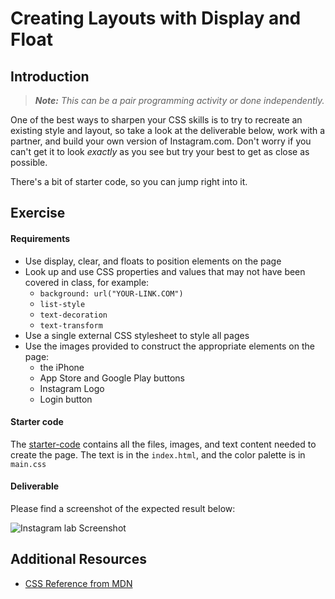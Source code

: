 # Creating Layouts with Display and Float

## Introduction

> ***Note:*** _This can be a pair programming activity or done independently._

One of the best ways to sharpen your CSS skills is to try to recreate an existing style and layout, so take a look at the deliverable below, work with a partner, and build your own version of Instagram.com.  Don't worry if you can't get it to look _exactly_ as you see but try your best to get as close as possible.

There's a bit of starter code, so you can jump right into it.

## Exercise

#### Requirements

- Use display, clear, and floats to position elements on the page
- Look up and use CSS properties and values that may not have been covered in class, for example:
  - `background: url("YOUR-LINK.COM")`
  - `list-style`
  - `text-decoration`
  - `text-transform`
- Use a single external CSS stylesheet to style all pages
- Use the images provided to construct the appropriate elements on the page:
  - the iPhone
  - App Store and Google Play buttons
  - Instagram Logo
  - Login button



#### Starter code

The [starter-code](starter-code) contains all the files, images, and text content needed to create the page. The text is in the `index.html`, and the color palette is in `main.css`

#### Deliverable

Please find a screenshot of the expected result below:

![Instagram lab Screenshot](https://i.imgur.com/DQ9fk1u.png)

## Additional Resources

- [CSS Reference from MDN](https://developer.mozilla.org/en-US/docs/Web/CSS)
